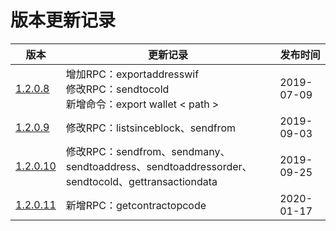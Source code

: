 # 版本更新记录

| 版本                                                         | 更新记录                                                     | 发布时间   |
| ------------------------------------------------------------ | ------------------------------------------------------------ | ---------- |
| [1.2.0.8](https://github.com/BhpAlpha/docs/tree/master/rpc/1.2.0.8) | 增加RPC：exportaddresswif<br/>修改RPC：sendtocold<br/>新增命令：export wallet < path > | 2019-07-09 |
| [1.2.0.9](https://github.com/BhpAlpha/docs/tree/master/rpc/1.2.0.9) | 修改RPC：listsinceblock、sendfrom                            | 2019-09-03 |
| [1.2.0.10](https://github.com/BhpAlpha/docs/tree/master/rpc/1.2.0.10) | 修改RPC：sendfrom、sendmany、sendtoaddress、sendtoaddressorder、sendtocold、gettransactiondata | 2019-09-25 |
| [1.2.0.11](https://github.com/BhpAlpha/docs/tree/master/rpc/1.2.0.11) | 新增RPC：getcontractopcode                                   | 2020-01-17 |

